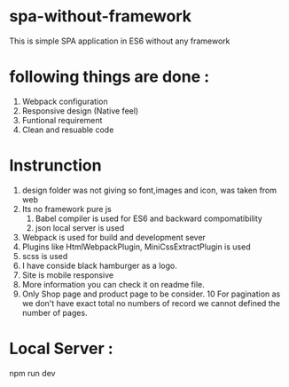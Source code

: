 # spa-without-framework
This is simple SPA application in ES6 without any framework

# following things are done : 
1. Webpack configuration
2. Responsive design (Native feel)
3. Funtional requirement
4. Clean and resuable code

# Instrunction
1. design folder was not giving so font,images and icon, was taken from web
2. Its no framework pure js
   1. Babel compiler is used  for ES6 and backward compomatibility
   2. json local server is used
3. Webpack is used for build and development sever 
4. Plugins like HtmlWebpackPlugin, MiniCssExtractPlugin is used
5. scss is used
6. I have conside black hamburger as a logo. 
7. Site is mobile responsive 
8. More information you can check it on readme file. 
9. Only Shop page and product page to be consider. 
10 For pagination as we don't have exact total no numbers of record we cannot defined the number of pages.


# Local Server :
npm run dev
